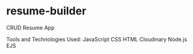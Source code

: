 # resume-builder
CRUD Resume App

Tools and Technologies Used:
JavaScript
CSS
HTML
Cloudinary
Node.js
EJS

